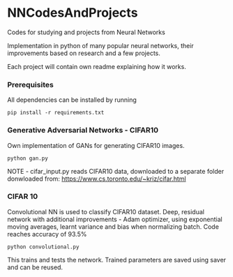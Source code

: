# NNCodesAndProjects
Codes for studying and projects from Neural Networks

Implementation in python of many popular neural networks, their improvements based on research and a few projects.

Each project will contain own readme explaining how it works.

### Prerequisites

All dependencies can be installed by running

```
pip install -r requirements.txt
```

### Generative Adversarial Networks - CIFAR10

Own implementation of GANs for generating CIFAR10 images.
```
python gan.py
```
NOTE - cifar_input.py reads CIFAR10 data, downloaded to a separate folder donwloaded from: https://www.cs.toronto.edu/~kriz/cifar.html

### CIFAR 10

Convolutional NN is used to classify CIFAR10 dataset. Deep, residual network with additional improvements - Adam optimizer, using exponential moving averages, learnt variance and bias when normalizing batch.
Code reaches accuracy of 93.5%

```
python convolutional.py
```

This trains and tests the network. Trained parameters are saved using saver and can be reused.
